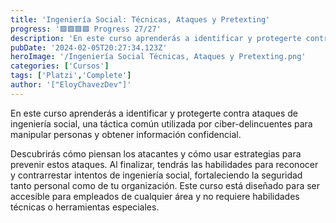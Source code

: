 ```yaml
---
title: 'Ingeniería Social: Técnicas, Ataques y Pretexting'
progress: '🟩🟩🟩🟩 Progress 27/27'
description: 'En este curso aprenderás a identificar y protegerte contra ataques de ingeniería social, una táctica común utilizada por ciber-delincuentes para manipular personas y obtener información confidencial.'
pubDate: '2024-02-05T20:27:34.123Z'
heroImage: '/Ingeniería Social Técnicas, Ataques y Pretexting.png'
categories: ['Cursos']
tags: ['Platzi','Complete']
author: '["EloyChavezDev"]'
---
```

En este curso aprenderás a identificar y protegerte contra ataques de ingeniería social, una táctica común utilizada por ciber-delincuentes para manipular personas y obtener información confidencial. 

Descubrirás cómo piensan los atacantes y cómo usar estrategias para prevenir estos ataques. Al finalizar, tendrás las habilidades para reconocer y contrarrestar intentos de ingeniería social, fortaleciendo la seguridad tanto personal como de tu organización. Este curso está diseñado para ser accesible para empleados de cualquier área y no requiere habilidades técnicas o herramientas especiales.
